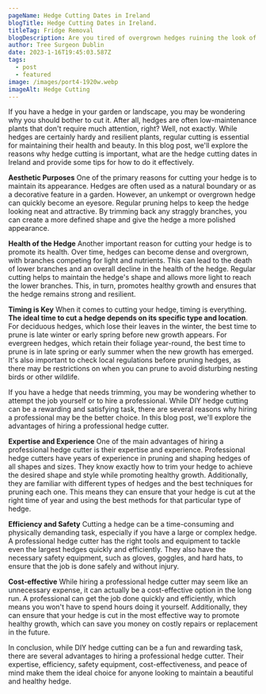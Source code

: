 ```yaml
---
pageName: Hedge Cutting Dates in Ireland
blogTitle: Hedge Cutting Dates in Ireland.
titleTag: Fridge Removal
blogDescription: Are you tired of overgrown hedges ruining the look of your yard? Knowing the best time to cut your hedges can make all the difference in their appearance and health.
author: Tree Surgeon Dublin
date: 2023-1-16T19:45:03.587Z
tags:
  - post
  - featured
image: /images/port4-1920w.webp
imageAlt: Hedge Cutting
---
```

If you have a hedge in your garden or landscape, you may be wondering why you should bother to cut it. After all, hedges are often low-maintenance plants that don't require much attention, right? Well, not exactly. While hedges are certainly hardy and resilient plants, regular cutting is essential for maintaining their health and beauty. In this blog post, we'll explore the reasons why hedge cutting is important, what are the hedge cutting dates in Ireland and provide some tips for how to do it effectively.

<b>Aesthetic Purposes</b>
One of the primary reasons for cutting your hedge is to maintain its appearance. Hedges are often used as a natural boundary or as a decorative feature in a garden. However, an unkempt or overgrown hedge can quickly become an eyesore. Regular pruning helps to keep the hedge looking neat and attractive. By trimming back any straggly branches, you can create a more defined shape and give the hedge a more polished appearance.

<b>Health of the Hedge</b>
Another important reason for cutting your hedge is to promote its health. Over time, hedges can become dense and overgrown, with branches competing for light and nutrients. This can lead to the death of lower branches and an overall decline in the health of the hedge. Regular cutting helps to maintain the hedge's shape and allows more light to reach the lower branches. This, in turn, promotes healthy growth and ensures that the hedge remains strong and resilient.

<b>Timing is Key</b>
When it comes to cutting your hedge, timing is everything. <b>The ideal time to cut a hedge depends on its specific type and location</b>. For deciduous hedges, which lose their leaves in the winter, the best time to prune is late winter or early spring before new growth appears. For evergreen hedges, which retain their foliage year-round, the best time to prune is in late spring or early summer when the new growth has emerged. It's also important to check local regulations before pruning hedges, as there may be restrictions on when you can prune to avoid disturbing nesting birds or other wildlife.

If you have a hedge that needs trimming, you may be wondering whether to attempt the job yourself or to hire a professional. While DIY hedge cutting can be a rewarding and satisfying task, there are several reasons why hiring a professional may be the better choice. In this blog post, we'll explore the advantages of hiring a professional hedge cutter.

<b>Expertise and Experience</b>
One of the main advantages of hiring a professional hedge cutter is their expertise and experience. Professional hedge cutters have years of experience in pruning and shaping hedges of all shapes and sizes. They know exactly how to trim your hedge to achieve the desired shape and style while promoting healthy growth. Additionally, they are familiar with different types of hedges and the best techniques for pruning each one. This means they can ensure that your hedge is cut at the right time of year and using the best methods for that particular type of hedge.

<b>Efficiency and Safety</b>
Cutting a hedge can be a time-consuming and physically demanding task, especially if you have a large or complex hedge. A professional hedge cutter has the right tools and equipment to tackle even the largest hedges quickly and efficiently. They also have the necessary safety equipment, such as gloves, goggles, and hard hats, to ensure that the job is done safely and without injury.

<b>Cost-effective</b>
While hiring a professional hedge cutter may seem like an unnecessary expense, it can actually be a cost-effective option in the long run. A professional can get the job done quickly and efficiently, which means you won't have to spend hours doing it yourself. Additionally, they can ensure that your hedge is cut in the most effective way to promote healthy growth, which can save you money on costly repairs or replacement in the future.

In conclusion, while DIY hedge cutting can be a fun and rewarding task, there are several advantages to hiring a professional hedge cutter. Their expertise, efficiency, safety equipment, cost-effectiveness, and peace of mind make them the ideal choice for anyone looking to maintain a beautiful and healthy hedge.
